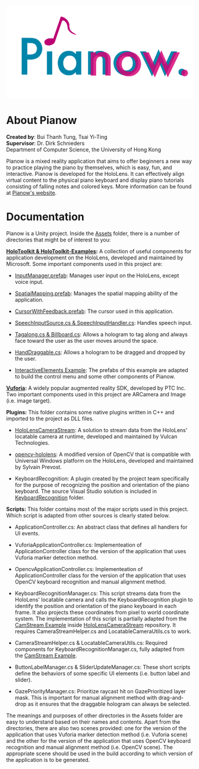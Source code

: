 <p align="center">
  <img src="https://github.com/ethanttbui/Pianow/blob/master/Assets/Textures/logo.png" alt="Pianow's logo">
</p>

# About Pianow

**Created by**: Bui Thanh Tung, Tsai Yi-Ting  
**Supervisor**: Dr. Dirk Schnieders  
Department of Computer Science, the University of Hong Kong

Pianow is a mixed reality application that aims to offer beginners a new way to practice playing the piano by themselves, which is easy, fun, and interactive. Pianow is developed for the HoloLens. It can effectively align virtual content to the physical piano keyboard and display piano tutorials consisting of falling notes and colored keys. More information can be found at [Pianow's website](http://i.cs.hku.hk/fyp/2017/fyp17011/).

# Documentation

Pianow is a Unity project. Inside the [Assets](Assets) folder, there is a number of directories that might be of interest to you:

**[HoloToolkit & HoloToolkit-Examples](https://github.com/Microsoft/MixedRealityToolkit-Unity):** A collection of useful components for application development on the HoloLens, developed and maintained by Microsoft. Some important components used in this project are:

* [InputManager.prefab](https://github.com/Microsoft/MixedRealityToolkit-Unity/blob/master/Assets/HoloToolkit/Input/README.md#prefabs): Manages user input on the HoloLens, except voice input.

* [SpatialMapping.prefab](https://github.com/Microsoft/MixedRealityToolkit-Unity/blob/master/Assets/HoloToolkit/SpatialMapping/README.md): Manages the spatial mapping ability of the application.

* [CursorWithFeedback.prefab](https://github.com/Microsoft/MixedRealityToolkit-Unity/blob/master/Assets/HoloToolkit/Input/README.md#prefabs): The cursor used in this application.

* [SpeechInputSource.cs & SpeechInputHandler.cs](https://github.com/Microsoft/MixedRealityToolkit-Unity/blob/master/Assets/HoloToolkit/Input/README.md#scripts): Handles speech input.

* [Tagalong.cs & Billboard.cs](https://github.com/Microsoft/MixedRealityToolkit-Unity/blob/master/Assets/HoloToolkit/Utilities/README.md): Allows a hologram to tag along and always face toward the user as the user moves around the space.

* [HandDraggable.cs](https://github.com/Microsoft/MixedRealityToolkit-Unity/blob/master/Assets/HoloToolkit/Input/README.md#scripts): Allows a hologram to be dragged and dropped by the user.

* [InteractiveElements Example](https://github.com/Microsoft/MixedRealityToolkit-Unity/blob/master/Assets/HoloToolkit-Examples/UX/Readme/README_InteractiveButtonComponents.md): The prefabs of this example are adapted to build the control menu and some other components of Pianow.

**[Vuforia](https://www.vuforia.com/):** A widely popular augmented reality SDK, developed by PTC Inc. Two important components used in this project are ARCamera and Image (i.e. image target).

**Plugins:** This folder contains some native plugins written in C++ and imported to the project as DLL files.
* [HoloLensCameraStream](https://github.com/VulcanTechnologies/HoloLensCameraStream): A solution to stream data from the HoloLens' locatable camera at runtime, developed and maintained by Vulcan Technologies.

* [opencv-hololens](https://github.com/sylvain-prevost/opencv-hololens): A modified version of OpenCV that is compatible with Universal Windows platform on the HoloLens, developed and maintained by Sylvain Prevost.

* KeyboardRecognition: A plugin created by the project team specifically for the purpose of recognizing the position and orientation of the piano keyboard. The source Visual Studio solution is included in [KeyboardRecognition](KeyboardRecognition) folder.

**Scripts:** This folder contains most of the major scripts used in this project. Which script is adapted from other sources is clearly stated below.

* ApplicationController.cs: An abstract class that defines all handlers for UI events.

* VuforiaApplicationController.cs: Implementeation of ApplicationController class for the version of the application that uses Vuforia marker detection method.

* OpencvApplicationController.cs: Implementeation of ApplicationController class for the version of the application that uses OpenCV keyboard recognition and manual alignment method.

* KeyboardRecognitionManager.cs: This script streams data from the HoloLens' locatable camera and calls the KeyboardRecognition plugin to identify the position and orientation of the piano keyboard in each frame. It also projects these coordinates from pixel to world coordinate system. The implementation of this script is partially adapted from the [CamStream Example](https://github.com/VulcanTechnologies/HoloLensCameraStream/tree/master/HoloLensVideoCaptureExample/Assets/CamStream) inside [HoloLensCameraStream](https://github.com/VulcanTechnologies/HoloLensCameraStream) repository. It requires CameraStreamHelper.cs and LocatableCameraUtils.cs to work.

* CameraStreamHelper.cs & LocatableCameraUtils.cs: Required components for KeyboardRecognitionManager.cs, fully adapted from the [CamStream Example](https://github.com/VulcanTechnologies/HoloLensCameraStream/tree/master/HoloLensVideoCaptureExample/Assets/CamStream).

* ButtonLabelManager.cs & SliderUpdateManager.cs: These short scripts define the behaviors of some specific UI elements (i.e. button label and slider).

* GazePriorityManager.cs: Prioritize raycast hit on GazePrioritized layer mask. This is important for manual alignment method with drag-and-drop as it ensures that the draggable hologram can always be selected.

The meanings and purposes of other directories in the Assets folder are easy to understand based on their names and contents. Apart from the directories, there are also two scenes provided: one for the version of the application that uses Vuforia marker detection method (i.e. Vuforia scene) and the other for the version of the application that uses OpenCV keyboard recognition and manual alignment method (i.e. OpenCV scene). The appropriate scene should be used in the build according to which version of the application is to be generated.
